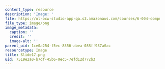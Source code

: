 ```yaml
---
content_type: resource
description: 'Image: '
file: https://ol-ocw-studio-app-qa.s3.amazonaws.com/courses/6-004-computation-structures-spring-2017/7519e2a0b7df45b60ec57efd12d772b3_Slide17.png
file_type: image/png
image_metadata:
  caption: ''
  credit: ''
  image-alt: ''
parent_uid: 1ce0a254-f5ec-8356-abea-088ff937a0ac
resourcetype: Image
title: Slide17.png
uid: 7519e2a0-b7df-45b6-0ec5-7efd12d772b3
---
```

